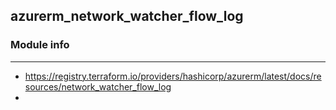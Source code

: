 
## azurerm_network_watcher_flow_log

### Module info
---

* https://registry.terraform.io/providers/hashicorp/azurerm/latest/docs/resources/network_watcher_flow_log
* 
